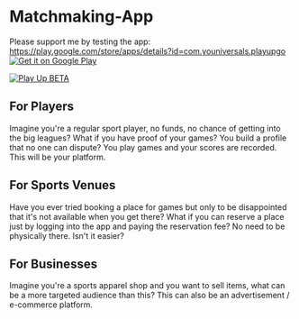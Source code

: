# Matchmaking-App

Please support me by testing the app: https://play.google.com/store/apps/details?id=com.youniversals.playupgo
<a href='https://play.google.com/store/apps/details?id=com.youniversals.playupgo&pcampaignid=MKT-Other-global-all-co-prtnr-py-PartBadge-Mar2515-1'><img alt='Get it on Google Play' src='https://play.google.com/intl/en_us/badges/images/generic/en_badge_web_generic.png'/></a>

[![Play Up BETA](http://i.imgur.com/030dYjJ.png)](https://youtu.be/YQDmoY-J5PQ "Play Up BETA Demo")

## For Players
Imagine you're a regular sport player, no funds, no chance of getting into the big leagues? What if you have proof of your games? You build a profile that no one can dispute? You play games and your scores are recorded. This will be your platform.

## For Sports Venues
Have you ever tried booking a place for games but only to be disappointed that it's not available when you get there? What if you can reserve a place just by logging into the app and paying the reservation fee? No need to be physically there. Isn't it easier?

## For Businesses
Imagine you're a sports apparel shop and you want to sell items, what can be a more targeted audience than this? This can also be an advertisement / e-commerce platform.




